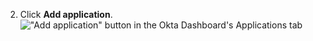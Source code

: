 2. Click **Add application**.
   !["Add application" button in the Okta Dashboard's Applications tab](/assets/images/help/saml/okta-add-application.png)
